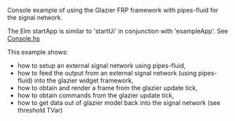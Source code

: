 Console example of using the Glazier FRP framework with pipes-fluid for the signal network.

The Elm startApp is similar to 'startUi' in conjunction with 'exampleApp'. See [Console.hs](src/Glazier/Tutoria/Console.hs)

This example shows:
* how to setup an external signal network using pipes-fluid,
* how to feed the output from an external signal network (using pipes-fluid) into the glazier widget framework,
* how to obtain and render a frame from the glazier update tick,
* how to obtain commands from the glazier update tick,
* how to get data out of glazier model back into the signal network (see threshold TVar)